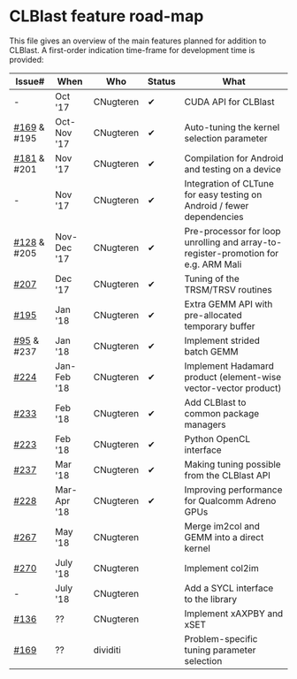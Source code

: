 CLBlast feature road-map
================

This file gives an overview of the main features planned for addition to CLBlast. A first-order indication time-frame for development time is provided:

| Issue#                                                         | When        | Who       | Status | What          |
| ---------------------------------------------------------------|-------------|-----------|--------|---------------|
| -                                                              | Oct '17     | CNugteren | ✔      | CUDA API for CLBlast |
| [#169](https://github.com/CNugteren/CLBlast/issues/169) & #195 | Oct-Nov '17 | CNugteren | ✔      | Auto-tuning the kernel selection parameter |
| [#181](https://github.com/CNugteren/CLBlast/issues/181) & #201 | Nov '17     | CNugteren | ✔      | Compilation for Android and testing on a device |
| -                                                              | Nov '17     | CNugteren | ✔      | Integration of CLTune for easy testing on Android / fewer dependencies |
| [#128](https://github.com/CNugteren/CLBlast/issues/128) & #205 | Nov-Dec '17 | CNugteren | ✔      | Pre-processor for loop unrolling and array-to-register-promotion for e.g. ARM Mali |
| [#207](https://github.com/CNugteren/CLBlast/issues/207)        | Dec '17     | CNugteren | ✔      | Tuning of the TRSM/TRSV routines |
| [#195](https://github.com/CNugteren/CLBlast/issues/195)        | Jan '18     | CNugteren | ✔      | Extra GEMM API with pre-allocated temporary buffer |
| [#95](https://github.com/CNugteren/CLBlast/issues/95)   & #237 | Jan '18     | CNugteren | ✔      | Implement strided batch GEMM |
| [#224](https://github.com/CNugteren/CLBlast/issues/224)        | Jan-Feb '18 | CNugteren | ✔      | Implement Hadamard product (element-wise vector-vector product) |
| [#233](https://github.com/CNugteren/CLBlast/issues/233)        | Feb '18     | CNugteren | ✔      | Add CLBlast to common package managers |
| [#223](https://github.com/CNugteren/CLBlast/issues/223)        | Feb '18     | CNugteren | ✔      | Python OpenCL interface |
| [#237](https://github.com/CNugteren/CLBlast/issues/237)        | Mar '18     | CNugteren | ✔      | Making tuning possible from the CLBlast API |
| [#228](https://github.com/CNugteren/CLBlast/issues/228)        | Mar-Apr '18 | CNugteren | ✔      | Improving performance for Qualcomm Adreno GPUs |
| [#267](https://github.com/CNugteren/CLBlast/issues/267)        | May '18     | CNugteren |        | Merge im2col and GEMM into a direct kernel |
| [#270](https://github.com/CNugteren/CLBlast/issues/270)        | July '18    | CNugteren |        | Implement col2im |
| -                                                              | July '18    | CNugteren |        | Add a SYCL interface to the library |
| [#136](https://github.com/CNugteren/CLBlast/issues/136)        | ??          | CNugteren |        | Implement xAXPBY and xSET |
| [#169](https://github.com/CNugteren/CLBlast/issues/169)        | ??          | dividiti  |        | Problem-specific tuning parameter selection |
